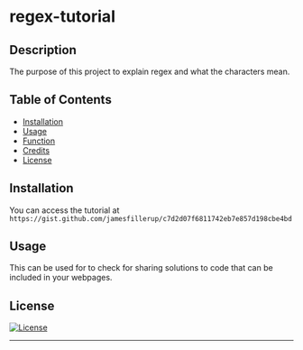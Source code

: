 # regex-tutorial

## Description

The purpose of this project to explain regex and what the characters mean.

## Table of Contents

- [Installation](#installation)
- [Usage](#usage)
- [Function](#function)
- [Credits](#credits)
- [License](#license)


## Installation

You can access the tutorial at `https://gist.github.com/jamesfillerup/c7d2d07f6811742eb7e857d198cbe4bd`


## Usage

This can be used for to check for sharing solutions to code that can be included in your webpages.

## License

[![License](https://img.shields.io/badge/License-Apache_2.0-blue.svg)](https://opensource.org/licenses/Apache-2.0)

---



